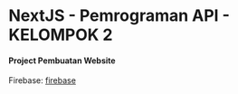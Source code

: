 # NextJS - Pemrograman API - KELOMPOK 2

#### Project Pembuatan Website 

Firebase: [firebase](https://console.firebase.google.com/u/0)
